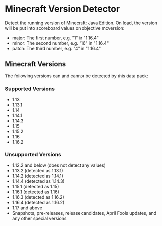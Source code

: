 # Minecraft Version Detector

Detect the running version of Minecraft: Java Edition. On load, the version will be put into scoreboard values on objective mcversion:
- major: The first number, e.g. "1" in "1.16.4"
- minor: The second number, e.g. "16" in "1.16.4"
- patch: The third number, e.g. "4" in "1.16.4"

## Minecraft Versions

The following versions can and cannot be detected by this data pack:

### Supported Versions

- 1.13
- 1.13.1
- 1.14
- 1.14.1
- 1.14.3
- 1.15
- 1.15.2
- 1.16
- 1.16.2

### Unsupported Versions

- 1.12.2 and below (does not detect any values)
- 1.13.2 (detected as 1.13.1)
- 1.14.2 (detected as 1.14.1)
- 1.14.4 (detected as 1.14.3)
- 1.15.1 (detected as 1.15)
- 1.16.1 (detected as 1.16)
- 1.16.3 (detected as 1.16.2)
- 1.16.4 (detected as 1.16.2)
- 1.17 and above
- Snapshots, pre-releases, release candidates, April Fools updates, and any other special versions
